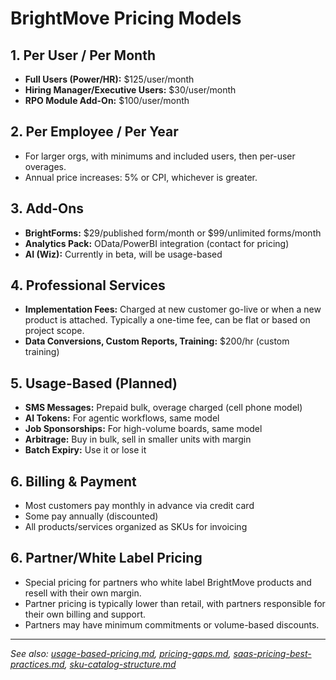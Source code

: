 # BrightMove Pricing Models

## 1. Per User / Per Month
- **Full Users (Power/HR):** $125/user/month
- **Hiring Manager/Executive Users:** $30/user/month
- **RPO Module Add-On:** $100/user/month

## 2. Per Employee / Per Year
- For larger orgs, with minimums and included users, then per-user overages.
- Annual price increases: 5% or CPI, whichever is greater.

## 3. Add-Ons
- **BrightForms:** $29/published form/month or $99/unlimited forms/month
- **Analytics Pack:** OData/PowerBI integration (contact for pricing)
- **AI (Wiz):** Currently in beta, will be usage-based

## 4. Professional Services
- **Implementation Fees:** Charged at new customer go-live or when a new product is attached. Typically a one-time fee, can be flat or based on project scope.
- **Data Conversions, Custom Reports, Training:** $200/hr (custom training)

## 5. Usage-Based (Planned)
- **SMS Messages:** Prepaid bulk, overage charged (cell phone model)
- **AI Tokens:** For agentic workflows, same model
- **Job Sponsorships:** For high-volume boards, same model
- **Arbitrage:** Buy in bulk, sell in smaller units with margin
- **Batch Expiry:** Use it or lose it

## 6. Billing & Payment
- Most customers pay monthly in advance via credit card
- Some pay annually (discounted)
- All products/services organized as SKUs for invoicing

## 6. Partner/White Label Pricing
- Special pricing for partners who white label BrightMove products and resell with their own margin.
- Partner pricing is typically lower than retail, with partners responsible for their own billing and support.
- Partners may have minimum commitments or volume-based discounts.

---

*See also: [usage-based-pricing.md](usage-based-pricing.md), [pricing-gaps.md](pricing-gaps.md), [saas-pricing-best-practices.md](saas-pricing-best-practices.md), [sku-catalog-structure.md](sku-catalog-structure.md)* 
